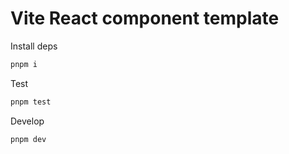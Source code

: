 # Vite React component template

Install deps

```sh
pnpm i
```

Test

```sh
pnpm test
```


Develop

```sh
pnpm dev
```
